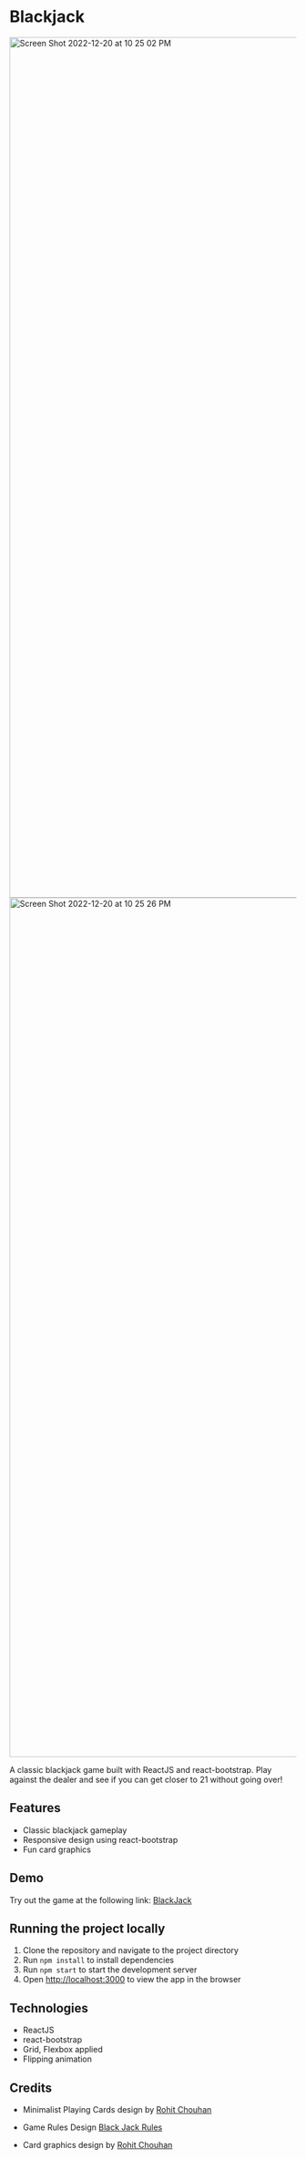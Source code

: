 # Blackjack 

<img width="1512" alt="Screen Shot 2022-12-20 at 10 25 02 PM" src="https://user-images.githubusercontent.com/90769805/208769903-72cbd7ef-93f7-46e3-bce5-1232302a2086.png">
<br/>
<img width="1510" alt="Screen Shot 2022-12-20 at 10 25 26 PM" src="https://user-images.githubusercontent.com/90769805/208769831-09b34938-16c2-41c1-8c35-dfcabe71c4f6.png">

A classic blackjack game built with ReactJS and react-bootstrap. Play against the dealer and see if you can get closer to 21 without going over!

## Features
- Classic blackjack gameplay
- Responsive design using react-bootstrap
- Fun card graphics

## Demo
Try out the game at the following link: [BlackJack]([https://demo-link.com](https://blackjack-thihnezzy.vercel.app/))

## Running the project locally
1. Clone the repository and navigate to the project directory
2. Run `npm install` to install dependencies
3. Run `npm start` to start the development server
4. Open [http://localhost:3000](http://localhost:3000) to view the app in the browser

## Technologies
- ReactJS
- react-bootstrap
- Grid, Flexbox applied
- Flipping animation

## Credits
- Minimalist Playing Cards design by [Rohit Chouhan](https://www.figma.com/community/file/1002687996681319663)
- Game Rules Design [Black Jack Rules](https://betandbeat.com/wp-content/uploads/2022/03/Blackjack-Rules.png)

- Card graphics design by [Rohit Chouhan](https://www.figma.com/community/file/1002687996681319663)
